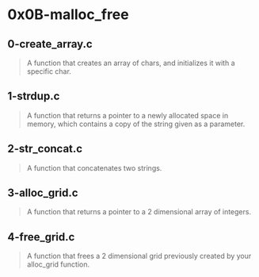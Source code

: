 # 0x0B-malloc_free
## 0-create_array.c
> A function that creates an array of chars, and initializes it with a specific char.
## 1-strdup.c
> A function that returns a pointer to a newly allocated space in memory, which contains a copy of the string given as a parameter.
## 2-str_concat.c
> A function that concatenates two strings.
## 3-alloc_grid.c
> A function that returns a pointer to a 2 dimensional array of integers.
## 4-free_grid.c
> A function that frees a 2 dimensional grid previously created by your alloc_grid function.
